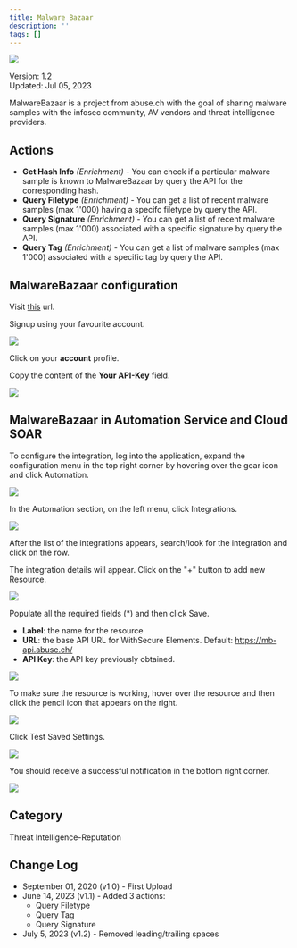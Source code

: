 ```yaml
---
title: Malware Bazaar
description: ''
tags: []
---
```


![](/img/platform-services/automation-service/app-central/logos/malware-bazaar.png)

Version: 1.2  
Updated: Jul 05, 2023

MalwareBazaar is a project from abuse.ch with the goal of sharing malware samples with the infosec community, AV vendors and threat intelligence providers.

## Actions

* **Get Hash Info** *(Enrichment)* - You can check if a particular malware sample is known to MalwareBazaar by query the API for the corresponding hash.
* **Query Filetype** *(Enrichment)* - You can get a list of recent malware samples (max 1'000) having a specifc filetype by query the API.
* **Query Signature** *(Enrichment)* - You can get a list of recent malware samples (max 1'000) associated with a specific signature by query the API.
* **Query Tag** *(Enrichment)* - You can get a list of malware samples (max 1'000) associated with a specific tag by query the API.

## MalwareBazaar configuration

Visit [this](https://auth.abuse.ch) url.

Signup using your favourite account.

![](/img/platform-services/automation-service/app-central/integrations/malware-bazaar/malware-bazaar-1.png)

Click on your **account** profile.

Copy the content of the **Your API-Key** field.

![](/img/platform-services/automation-service/app-central/integrations/malware-bazaar/malware-bazaar-2.png)

## MalwareBazaar in Automation Service and Cloud SOAR

To configure the integration, log into the application, expand the configuration menu in the top right corner by hovering over the gear icon and click Automation.

![](/img/platform-services/automation-service/app-central/integrations/malware-bazaar/malware-bazaar-3.png)

In the Automation section, on the left menu, click Integrations.

![](/img/platform-services/automation-service/app-central/integrations/malware-bazaar/malware-bazaar-4.png)

After the list of the integrations appears, search/look for the integration and click on the row.

The integration details will appear. Click on the "+" button to add new Resource.

![](/img/platform-services/automation-service/app-central/integrations/malware-bazaar/malware-bazaar-5.png)

Populate all the required fields (\*) and then click Save.

* **Label**: the name for the resource
* **URL**: the base API URL for WithSecure Elements. Default: <https://mb-api.abuse.ch/>
* **API Key**: the API key previously obtained.

![](/img/platform-services/automation-service/app-central/integrations/malware-bazaar/malware-bazaar-6.png)

To make sure the resource is working, hover over the resource and then click the pencil icon that appears on the right.

![](/img/platform-services/automation-service/app-central/integrations/malware-bazaar/malware-bazaar-7.png)

Click Test Saved Settings.

![](/img/platform-services/automation-service/app-central/integrations/malware-bazaar/malware-bazaar-8.png)

You should receive a successful notification in the bottom right corner.

![](/img/platform-services/automation-service/app-central/integrations/malware-bazaar/malware-bazaar-9.png)

## Category

Threat Intelligence-Reputation

## Change Log

* September 01, 2020 (v1.0) - First Upload
* June 14, 2023 (v1.1) - Added 3 actions:
	+ Query Filetype
	+ Query Tag
	+ Query Signature
* July 5, 2023 (v1.2) - Removed leading/trailing spaces
